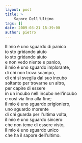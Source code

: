 ```yaml
---
layout: post
title: >
    Sapore Dell'Ultimo
tags: []
date: 2009-03-21 15:39:00
author: pietro
---
```

Il mio è uno sguardo di panico<br/>io sto gridando aiuto<br/>io sto gridando aiuto<br/>e non vedo niente e panico,<br/>il mio è uno sguardo implorante,<br/>di chi non trova scampo,<br/>di chi si sveglia dal suo incubo<br/>soltanto per trovarne un altro,<br/>per capire di essere<br/>in un incubo nell'incubo nell'incubo<br/>e così via fino alla fine;<br/>il mio è uno sguardo prigioniero,<br/>uno sguardo morente<br/>di chi guarda per l'ultima volta,<br/>il mio è uno sguardo sincero<br/>che non teme di essere visto,<br/>il mio è uno sguardo unico<br/>che ha il sapore dell'ultimo.
